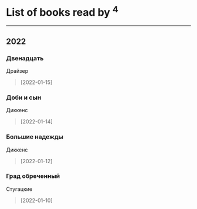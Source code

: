 # List of books read by [](https://plus.google.com/u/0/118248226132797004598/)<sup>4</sup>
---

## 2022

### Двенадцать
Драйзер
> [2022-01-15] 


### Доби и сын
Диккенс
> [2022-01-14] 


### Большие надежды
Диккенс
> [2022-01-12] 


### Град обреченный
Стугацкие
> [2022-01-10] 



